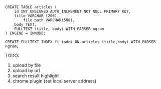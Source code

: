 ``` mysql =
CREATE TABLE articles (
    id INT UNSIGNED AUTO_INCREMENT NOT NULL PRIMARY KEY,
    title VARCHAR (200),
		file_path VARCHAR(500),
    body TEXT,
    FULLTEXT (title, body) WITH PARSER ngram
) ENGINE = INNODB;

CREATE FULLTEXT INDEX ft_index ON articles (title,body) WITH PARSER ngram;
```

TODO:
1. upload by file
2. upload by url
3. search result highlight
4. chrome plugin (set local server address)